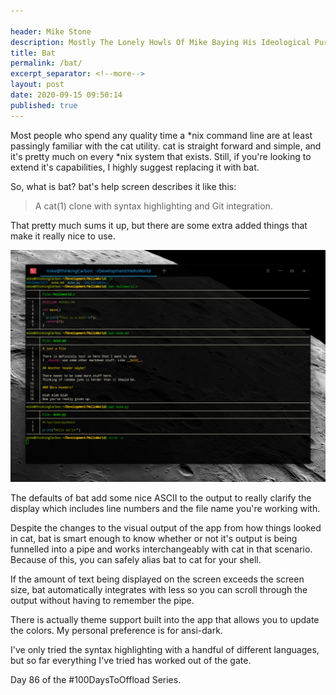 ```yaml
---

header: Mike Stone
description: Mostly The Lonely Howls Of Mike Baying His Ideological Purity At The Moon
title: Bat
permalink: /bat/
excerpt_separator: <!--more-->
layout: post
date: 2020-09-15 09:50:14
published: true
---
```


Most people who spend any quality time a *nix command line are at least passingly familiar with the cat utility. cat is straight forward and simple, and it's pretty much on every *nix system that exists. Still, if you're looking to extend it's capabilities, I highly suggest replacing it with bat.

<!--more-->

So, what is bat? bat's help screen describes it like this:

> A cat(1) clone with syntax highlighting and Git integration.

That pretty much sums it up, but there are some extra added things that make it really nice to use. 

![](/assets/images/s3v2CI7.png)

The defaults of bat add some nice ASCII to the output to really clarify the display which includes line numbers and the file name you're working with. 

Despite the changes to the visual output of the app from how things looked in cat, bat is smart enough to know whether or not it's output is being funnelled into a pipe and works interchangeably with cat in that scenario. Because of this, you can safely alias bat to cat for your shell.

If the amount of text being displayed on the screen exceeds the screen size, bat automatically integrates with less so you can scroll through the output without having to remember the pipe.

There is actually theme support built into the app that allows you to update the colors. My personal preference is for ansi-dark.

I've only tried the syntax highlighting with a handful of different languages, but so far everything I've tried has worked out of the gate.

Day 86 of the #100DaysToOffload Series.
